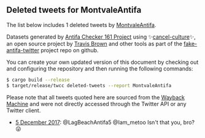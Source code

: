 ## Deleted tweets for MontvaleAntifa

The list below includes 1 deleted tweets by
[MontvaleAntifa](https://twitter.com/MontvaleAntifa).



Datasets generated by [Antifa Checker 161 Project](https://twitter.com/antifacheck161) using ✨[cancel-culture](https://github.com/travisbrown/cancel-culture)✨, an open source project by 
[Travis Brown](https://twitter.com/travisbrown) and other tools as part of the 
[fake-antifa-twitter](https://github.com/antifacheck161/fake-antifa-twitter) project repo on github.

You can create your own updated version of this document by checking out and configuring the
repository and then running the following commands:

```bash
$ cargo build --release
$ target/release/twcc deleted-tweets --report MontvaleAntifa
```

Please note that all tweets quoted here are sourced from the
[Wayback Machine](https://web.archive.org) and were not directly accessed through the Twitter API or
any Twitter client.

* [ 5 December 2017](https://web.archive.org/web/20171205001115/https://twitter.com/MontvaleAntifa/status/937836731726028801): @LagBeachAntifa5 @Iam_metoo Isn't that you, bro?  😜 <!--937836731726028801-->
